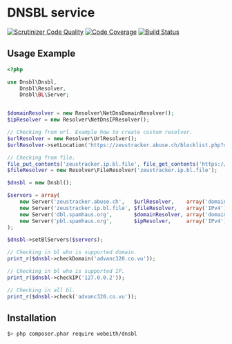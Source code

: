 DNSBL service
=====
[![Scrutinizer Code Quality](https://scrutinizer-ci.com/g/webeith/dnsbl/badges/quality-score.png?s=e91a29f1374e1a7bb12e5e908a58cdc9ba8171b1)](https://scrutinizer-ci.com/g/webeith/dnsbl/)
[![Code Coverage](https://scrutinizer-ci.com/g/webeith/dnsbl/badges/coverage.png?s=82f8a07b637ea41cb00b3f85258994e73499f6d6)](https://scrutinizer-ci.com/g/webeith/dnsbl/)
[![Build Status](https://travis-ci.org/webeith/dnsbl.png?branch=master)](http://travis-ci.org/webeith/dnsbl)

Usage Example
-------------

``` php
<?php

use Dnsbl\Dnsbl,
    Dnsbl\Resolver,
    Dnsbl\BL\Server;


$domainResolver = new Resolver\NetDnsDomainResolver();
$ipResolver = new Resolver\NetDnsIPResolver();

// Checking from url. Example how to create custom resolver.
$urlResolver = new Resolver\UrlResolver();
$urlResolver->setLocation('https://zeustracker.abuse.ch/blocklist.php?download=baddomains');

// Checking from file.
file_put_contents('zeustracker.ip.bl.file', file_get_contents('https://zeustracker.abuse.ch/blocklist.php?download=ipblocklist'));
$fileResolver = new Resolver\FileResolver('zeustracker.ip.bl.file');

$dnsbl = new Dnsbl();

$servers = array(
    new Server('zeustracker.abuse.ch',   $urlResolver,    array('domain', 'IPv4')),
    new Server('zeustracker.ip.bl.file', $fileResolver,   array('IPv4')),
    new Server('dbl.spamhaus.org',       $domainResolver, array('domain')),
    new Server('pbl.spamhaus.org',       $ipResolver,     array('IPv4'))
);

$dnsbl->setBlServers($servers);

// Checking in bl who is supported domain.
print_r($dnsbl->checkDomain('advanc320.co.vu'));

// Checking in bl who is supported IP.
print_r($dnsbl->checkIP('127.0.0.2'));

// Checking in all bl.
print_r($dnsbl->check('advanc320.co.vu'));

```

Installation
------------

``` bash
$> php composer.phar require webeith/dnsbl
```
